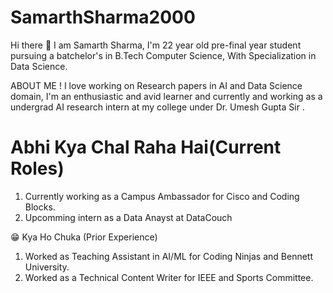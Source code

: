# SamarthSharma2000
Hi there 👋
I am Samarth Sharma, I'm 22 year old pre-final year student pursuing a batchelor's in B.Tech Computer Science, With Specialization in Data Science.

ABOUT ME !
I love working on Research papers in AI and Data Science domain, I'm an enthusiastic and avid learner and currently and working as a undergrad AI research intern at my college under Dr. Umesh Gupta Sir .

# Abhi Kya Chal Raha Hai(Current Roles)
1) Currently working as a Campus Ambassador for Cisco and Coding Blocks.
2) Upcomming intern as a Data Anayst at DataCouch

:grin:  Kya Ho Chuka (Prior Experience)
1) Worked as Teaching Assistant in AI/ML for Coding Ninjas and Bennett University.
2) Worked as a Technical Content Writer for IEEE and Sports Committee.
